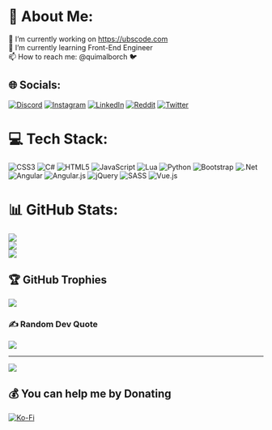 # 💫 About Me:
🔭 I’m currently working on https://ubscode.com<br>🌱 I’m currently learning Front-End Engineer<br>📫 How to reach me: @quimalborch 🐦


## 🌐 Socials:
[![Discord](https://img.shields.io/badge/Discord-%237289DA.svg?logo=discord&logoColor=white)](htttps://discord.gg/kim111#2795) [![Instagram](https://img.shields.io/badge/Instagram-%23E4405F.svg?logo=Instagram&logoColor=white)](https://instagram.com/quimalborch) [![LinkedIn](https://img.shields.io/badge/LinkedIn-%230077B5.svg?logo=linkedin&logoColor=white)](https://linkedin.com/in/quimalborch) [![Reddit](https://img.shields.io/badge/Reddit-%23FF4500.svg?logo=Reddit&logoColor=white)](https://reddit.com/user/quimalborch) [![Twitter](https://img.shields.io/badge/Twitter-%231DA1F2.svg?logo=Twitter&logoColor=white)](https://twitter.com/quimalborch) 

# 💻 Tech Stack:
![CSS3](https://img.shields.io/badge/css3-%231572B6.svg?style=for-the-badge&logo=css3&logoColor=white) ![C#](https://img.shields.io/badge/c%23-%23239120.svg?style=for-the-badge&logo=c-sharp&logoColor=white) ![HTML5](https://img.shields.io/badge/html5-%23E34F26.svg?style=for-the-badge&logo=html5&logoColor=white) ![JavaScript](https://img.shields.io/badge/javascript-%23323330.svg?style=for-the-badge&logo=javascript&logoColor=%23F7DF1E) ![Lua](https://img.shields.io/badge/lua-%232C2D72.svg?style=for-the-badge&logo=lua&logoColor=white) ![Python](https://img.shields.io/badge/python-3670A0?style=for-the-badge&logo=python&logoColor=ffdd54) ![Bootstrap](https://img.shields.io/badge/bootstrap-%23563D7C.svg?style=for-the-badge&logo=bootstrap&logoColor=white) ![.Net](https://img.shields.io/badge/.NET-5C2D91?style=for-the-badge&logo=.net&logoColor=white) ![Angular](https://img.shields.io/badge/angular-%23DD0031.svg?style=for-the-badge&logo=angular&logoColor=white) ![Angular.js](https://img.shields.io/badge/angular.js-%23E23237.svg?style=for-the-badge&logo=angularjs&logoColor=white) ![jQuery](https://img.shields.io/badge/jquery-%230769AD.svg?style=for-the-badge&logo=jquery&logoColor=white) ![SASS](https://img.shields.io/badge/SASS-hotpink.svg?style=for-the-badge&logo=SASS&logoColor=white) ![Vue.js](https://img.shields.io/badge/vuejs-%2335495e.svg?style=for-the-badge&logo=vuedotjs&logoColor=%234FC08D)
# 📊 GitHub Stats:
![](https://github-readme-stats.vercel.app/api?username=quimalborch&theme=dark&hide_border=true&include_all_commits=true&count_private=true)<br/>
![](https://github-readme-streak-stats.herokuapp.com/?user=quimalborch&theme=dark&hide_border=true)<br/>
![](https://github-readme-stats.vercel.app/api/top-langs/?username=quimalborch&theme=dark&hide_border=true&include_all_commits=true&count_private=true&layout=compact)

## 🏆 GitHub Trophies
![](https://github-profile-trophy.vercel.app/?username=quimalborch&theme=onedark&no-frame=false&no-bg=true&margin-w=4)

### ✍️ Random Dev Quote
![](https://quotes-github-readme.vercel.app/api?type=horizontal&theme=radical)

---
[![](https://visitcount.itsvg.in/api?id=quimalborch&icon=1&color=1)](https://visitcount.itsvg.in)

  ## 💰 You can help me by Donating
  [![Ko-Fi](https://img.shields.io/badge/Ko--fi-F16061?style=for-the-badge&logo=ko-fi&logoColor=white)](https://ko-fi.com/quimalborch) 

  <!-- Proudly created with GPRM ( https://gprm.itsvg.in ) -->
  
